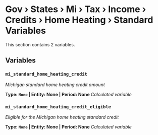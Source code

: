 # Gov › States › Mi › Tax › Income › Credits › Home Heating › Standard Variables

This section contains 2 variables.

## Variables

### `mi_standard_home_heating_credit`
*Michigan standard home heating credit amount*

**Type: `None` | Entity: None | Period: None**
*Calculated variable*

### `mi_standard_home_heating_credit_eligible`
*Eligible for the Michigan home heating standard credit*

**Type: `None` | Entity: None | Period: None**
*Calculated variable*
